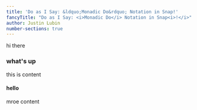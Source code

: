 ```yaml
---
title: 'Do as I Say: &ldquo;Monadic Do&rdquo; Notation in Snap!'
fancyTitle: "Do as I Say: <i>Monadic Do</i> Notation in Snap<i>!</i>"
author: Justin Lubin
number-sections: true
---
```


hi there

### what's up

this is content

#### hello

mroe content
